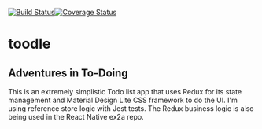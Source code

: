[![Build Status](https://travis-ci.org/jhlagado/toodle.svg?branch=master)](https://travis-ci.org/jhlagado/toodle)[![Coverage Status](https://coveralls.io/repos/github/jhlagado/toodle/badge.svg?branch=master)](https://coveralls.io/github/jhlagado/toodle?branch=master)

# toodle
## Adventures in To-Doing

This is an extremely simplistic Todo list app that uses Redux for its state management and Material Design Lite CSS framework to do the UI. I'm using reference store logic with Jest tests. The Redux business logic is also being used in the React Native ex2a repo.

